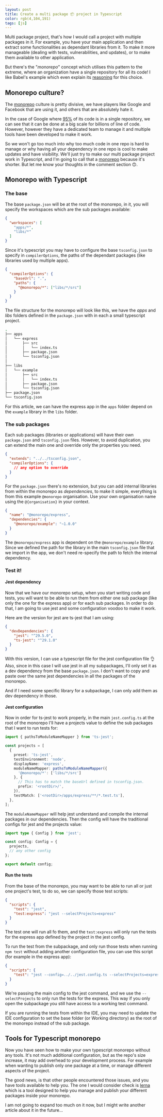 ```yaml
---
layout: post
title: Create a multi package 📦 project in Typescript 
color: rgb(4,104,191)
tags: [js]
---
```


Multi package project, that's how I would call a project with multiple packages in it. For example, you have your main
application and then extract some functionalities as dependant libraries from it. To make it more manageable (dealing
with tests, vulnerabilities, and updates), or to make them available to other application.

But there's the "_monorepo_" concept which utilises this pattern to the extreme, where an organization have a single 
repository for all its code! I like Babel's example which even explain its [reasoning][1] for this choice.

## Monorepo culture?

The [monorepo][3] culture is pretty divisive, we have players like Google and Facebook that are using it, and others that
are absolutely hate it.

In the case of Google where [95%][2] of its code is in a single repository, we can see that it can be done at a big 
scale for billions of line of code. However, however they have a dedicated team to manage it and multiple tools 
have been developed to make it work.

So we won't go too much into why too much code in one repo is hard to manage or why having all your dependency in one 
repo is cool to make updates and have visibility. We'll just try to make our multi package project work in Typescript,
and I'm going to call that a [monorepo][4] because it's shorter. But let me know your thoughts in the comment section 🙃. 

## Monorepo with Typescript

### The base
The base `package.json` will be at the root of the monorepo, in it, you will specify the workspaces which are the sub
packages available:

```json
{
  "workspaces": [
    "apps/*",
    "libs/*"
  ]
}
```

Since it's typescript you may have to configure the base `tsconfig.json` to specify in `compilerOptions`, the paths of
the dependant packages (like libraries used by multiple apps).

```json
{
  "compilerOptions": {
    "baseUrl": ".",
    "paths": {
      "@monorepo/*": ["libs/*/src"]
    }
  }
}
```

The file structure for the monorepo will look like this, we have the _apps_ and _libs_ folders defined in the `package.json` 
with in each a small typescript project.

```coffee
.
├── apps
│   └── express
│       ├── src
│       │   └── index.ts
│       ├── package.json
│       └── tsconfig.json
│
├── libs
│   └── example
│       ├── src
│       │   └── index.ts
│       ├── package.json
│       └── tsconfig.json
├── package.json
└── tsconfig.json
```

For this article, we can have the express app in the `apps` folder depend on the `example` library in the `libs` folder.

### The sub packages

Each sub packages (libraries or applications) will have their own `package.json` and `tsconfig.json` files. 
However, to avoid duplication, you can extend the main one and override only the properties you need.

```json
{
  "extends": "../../tsconfig.json",
  "compilerOptions": {
    // any option to override
  }
}
```

For the `package.json` there's no extension, but you can add internal libraries from within the monorepo as _dependencies_,
to make it simple, everything is from this example `@monorepo` organisation. Use your own organisation name using 
the `@{organisation}` in your context.

```json
{
  "name": "@monorepo/express",
  "dependencies": {
    "@monorepo/example": "~1.0.0"
  }
}
```

The `@monorepo/express` app is dependent on the `@monorepo/example` library. Since we defined the path for the library
in the main `tsconfig.json` file that we import in the app, we don't need re-specify the path to fetch the internal
dependency.

### Test it!

#### Jest dependency

Now that we have our monorepo setup, when you start writing code and tests, you will want to be able to run them from
either one sub package (like only the one for the express app) or for each sub packages.
In order to do that, I am going to use jest and some configuration voodoo to make it work.

Here are the version for jest are ts-jest that I am using:

```json
{
  "devDependencies": {
    "jest": "^29.5.0",
    "ts-jest": "^29.1.0"
  }
}
```

With this version, I can use a typescript file for the jest configuration file 👌 Also, since in this case I will use
jest in all my subpackages, I'll only set it as a dev dependency from the base `package.json`. I don't want to copy
and paste over the same jest dependencies in all the packages of the monorepo.

And if I need some specific library for a subpackage, I can only add them as dev dependency in those.

#### Jest configuration

Now in order for ts-jest to work properly, in the main `jest.config.ts` at the root of the monorepo I'll have a projects
value to define the sub packages that I want to run tests for:

```typescript
import { pathsToModuleNameMapper } from 'ts-jest';

const projects = [
  {
    preset: 'ts-jest',
    testEnvironment: 'node',
    displayName: 'express',
    moduleNameMapper: pathsToModuleNameMapper({
      '@monorepo/*': ['libs/*/src']
    }, {
      // This has to match the baseUrl defined in tsconfig.json.
      prefix: '<rootDir>/',
    }),
    testMatch: ['<rootDir>/apps/express/**/*.test.ts'],
  },
];
```

The `moduleNameMapper` will help jest understand and compile the internal packages in our dependencies. Then the config
will have the traditional configs for jest and the projects value:

```typescript
import type { Config } from 'jest';

const config: Config = {
  projects,
  // any other config
};

export default config;
```

#### Run the tests

From the base of the monorepo, you may want to be able to run all or just one project's test, to do so, we can 
specify those test scripts:

```json
{
  "scripts": {
    "test": "jest",
    "test:express": "jest --selectProjects=express"
  }
}
```

The test one will run all fo them, and the `test:express` will only run the tests for the express app defined by the 
project in the jest config.

To run the test from the subpackage, and only run those tests when running `npm test` without adding another configuration
file, you can use this script (for example in the express app):

```json
{
  "scripts": {
    "test": "jest --config=../../jest.config.ts --selectProjects=express"
  }
}
```

We're passing the main config to the jest command, and we use the `--selectProjects` to only run the tests for the express.
This way if you only open the subpackage you still have access to a working test command.

If you are running the tests from within the IDE, you may need to update the IDE configuration to set the base folder
(or Working directory) as the root of the monorepo instead of the sub package.

## Tools for Typescript monorepo

Now you have seen how to make your own typescript monorepo without any tools. It's not much additional configuration,
but as the repo's size increase, it may add overhead to your development process. For example when wanting to publish
only one package at a time, or manage different aspects of the project.

The good news, is that other people encountered those issues, and you have tools available to help you. The one I would
consider check is [lerna][5] which is a tool designed to help you manage and publish your different packages inside
your monorepo.

I am not going to expand too much on it now, but I might write another article about it in the future...


[1]: https://github.com/babel/babel/blob/5f74b510ff251af5bf7fbbf25c1c934ffcb6df52/doc/design/monorepo.md
[2]: https://qeunit.com/blog/how-google-does-monorepo/
[3]: https://semaphoreci.com/blog/what-is-monorepo
[4]: https://github.com/NiGhTTraX/ts-monorepo
[5]: https://lerna.js.org/
